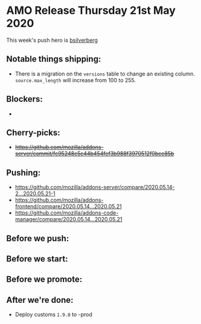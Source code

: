 # AMO Release Thursday 21st May 2020

This week's push hero is [bsilverberg](https://github.com/bobsilverberg)

## Notable things shipping:

- There is a migration on the `versions` table to change an existing column.  `source.max_length` will increase from 100 to 255.

## Blockers:

-

## Cherry-picks:

- ~~https://github.com/mozilla/addons-server/commit/fc95248c5c44b454fef3b988f3970512f0bce85b~~

## Pushing:

- https://github.com/mozilla/addons-server/compare/2020.05.14-2...2020.05.21-1
- https://github.com/mozilla/addons-frontend/compare/2020.05.14...2020.05.21
- https://github.com/mozilla/addons-code-manager/compare/2020.05.14...2020.05.21

## Before we push:

## Before we start:

## Before we promote:

## After we're done:

- Deploy customs `1.9.0` to -prod
